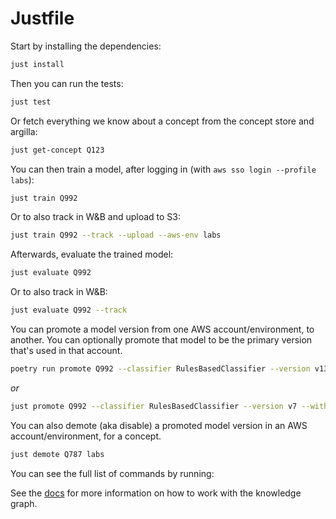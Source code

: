 # Justfile

Start by installing the dependencies:

```bash
just install
```

Then you can run the tests:

```bash
just test
```

Or fetch everything we know about a concept from the concept store and argilla:

```bash
just get-concept Q123
```

You can then train a model, after logging in (with `aws sso login --profile labs`):

```bash
just train Q992
```

Or to also track in W&B and upload to S3:

```bash
just train Q992 --track --upload --aws-env labs
```

Afterwards, evaluate the trained model:

```bash
just evaluate Q992
```

Or to also track in W&B:

```bash
just evaluate Q992 --track
```

You can promote a model version from one AWS account/environment, to another. You can optionally promote that model to be the primary version that's used in that account.

```bash
poetry run promote Q992 --classifier RulesBasedClassifier --version v13 --from-aws-env labs --to-aws-env staging --primary
```

_or_

```bash
just promote Q992 --classifier RulesBasedClassifier --version v7 --within-aws-env staging --no-primary
```

You can also demote (aka disable) a promoted model version in an AWS account/environment, for a concept.

```bash
just demote Q787 labs
```

You can see the full list of commands by running:

See the [docs](./docs) for more information on how to work with the knowledge graph.
